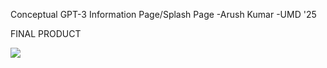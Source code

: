 Conceptual GPT-3 Information Page/Splash Page
-Arush Kumar
-UMD '25

FINAL PRODUCT

![](https://github.com/02Arush/-ReactJS--Responsive-GPT3-CONCEPT/blob/main/GPT-3-ReactJS-Concept.gif?raw=true)
